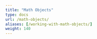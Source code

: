 ```yaml
---
title: "Math Objects"
type: docs
url: /math-objects/
aliases: [/working-with-math-objects/]
weight: 140
---
```


